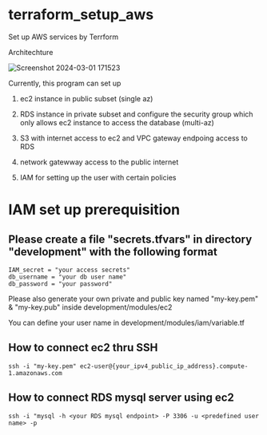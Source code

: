 # terraform_setup_aws
Set up AWS services by Terrform

Architechture

![Screenshot 2024-03-01 171523](https://github.com/aklli96/terraform_setup_aws/assets/103712883/ef4b92d1-492b-4562-9861-4d32602be06e)


Currently, this program can set up



1. ec2 instance in public subset (single az)

2. RDS instance in private subset and configure the security group which only allows ec2 instance to access the database (multi-az)

3. S3 with internet access to ec2 and VPC gateway endpoing access to RDS 

4. network gatewway access to the public internet

5. IAM for setting up the user with certain policies







# IAM set up prerequisition

## Please create a file "secrets.tfvars" in directory "development" with the following format
```
IAM_secret = "your access secrets"
db_username = "your db user name"
db_password = "your password"
```

Please also generate your own private and public key named "my-key.pem" & "my-key.pub" inside development/modules/ec2

You can define your user name in development/modules/iam/variable.tf


## How to connect ec2 thru SSH
```
ssh -i "my-key.pem" ec2-user@{your_ipv4_public_ip_address}.compute-1.amazonaws.com
```

## How to connect RDS mysql server using ec2
```
ssh -i "mysql -h <your RDS mysql endpoint> -P 3306 -u <predefined user name> -p
```
